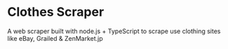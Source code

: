 # Clothes Scraper

A web scraper built with node.js + TypeScript to scrape use clothing sites like eBay, Grailed & ZenMarket.jp
